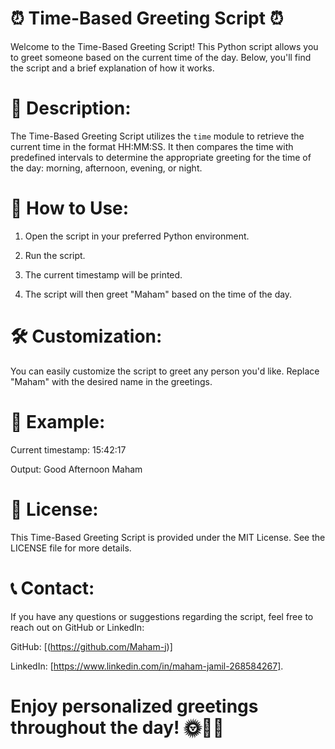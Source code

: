 # ⏰ Time-Based Greeting Script ⏰

Welcome to the Time-Based Greeting Script! This Python script allows you to greet someone based on the current time of the day. Below, you'll find the script and a brief explanation of how it works.

# 📜 Description:

The Time-Based Greeting Script utilizes the `time` module to retrieve the current time in the format HH:MM:SS. It then compares the time with predefined intervals to determine the appropriate greeting for the time of the day: morning, afternoon, evening, or night.

# 🚀 How to Use:
1. Open the script in your preferred Python environment.

2. Run the script.

3. The current timestamp will be printed.

4. The script will then greet "Maham" based on the time of the day.

# 🛠️ Customization:

You can easily customize the script to greet any person you'd like. Replace "Maham" with the desired name in the greetings.

# 🧩 Example:

Current timestamp: 15:42:17

Output: Good Afternoon Maham

# 📄 License:

This Time-Based Greeting Script is provided under the MIT License. See the LICENSE file for more details.

# 📞 Contact:

If you have any questions or suggestions regarding the script, feel free to reach out on GitHub or LinkedIn:

GitHub:  [(https://github.com/Maham-j)]

LinkedIn: [https://www.linkedin.com/in/maham-jamil-268584267].

# Enjoy personalized greetings throughout the day! 🌞🌆🌙
